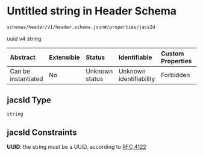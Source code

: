 # Untitled string in Header Schema

```txt
schemas/header/v1/header.schema.json#/properties/jacsId
```

uuid v4 string

| Abstract            | Extensible | Status         | Identifiable            | Custom Properties | Additional Properties | Access Restrictions | Defined In                                                                                               |
| :------------------ | :--------- | :------------- | :---------------------- | :---------------- | :-------------------- | :------------------ | :------------------------------------------------------------------------------------------------------- |
| Can be instantiated | No         | Unknown status | Unknown identifiability | Forbidden         | Allowed               | none                | [header.schema.json\*](../../https:/hai.ai/schemas/=./schemas/header.schema.json "open original schema") |

## jacsId Type

`string`

## jacsId Constraints

**UUID**: the string must be a UUID, according to [RFC 4122](https://tools.ietf.org/html/rfc4122 "check the specification")
